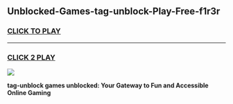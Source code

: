 
## Unblocked-Games-tag-unblock-Play-Free-f1r3r
<h3>
<a href="https://premium76.site?title=tag-unblock&ref=18A1">CLICK TO PLAY</a></h3>
<hr>

<h3>
<a href="https://premium76.site?title=tag-unblock&ref=18A1">CLICK 2 PLAY</a>
  
</h3>

<a href="https://premium76.site?title=tag-unblock&ref=18A1"><img src="https://clearcache.store/games.png"></a>


**tag-unblock games unblocked: Your Gateway to Fun and Accessible Online Gaming**
